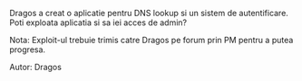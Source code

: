 Dragos a creat o aplicatie pentru DNS lookup si un sistem de autentificare. Poti exploata aplicatia si sa iei acces de admin?

Nota: Exploit-ul trebuie trimis catre Dragos pe forum prin PM pentru a putea progresa.

Autor: Dragos